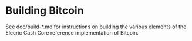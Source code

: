 Building Bitcoin
================

See doc/build-*.md for instructions on building the various
elements of the Elecric Cash Core reference implementation of Bitcoin.
